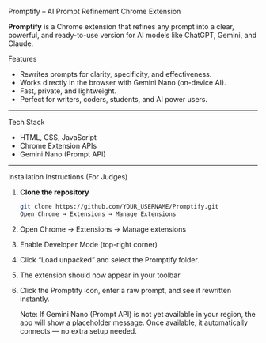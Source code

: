  Promptify – AI Prompt Refinement Chrome Extension

**Promptify** is a Chrome extension that refines any prompt into a clear, powerful, and ready-to-use version for AI models like ChatGPT, Gemini, and Claude.

 Features
-  Rewrites prompts for clarity, specificity, and effectiveness.
-  Works directly in the browser with Gemini Nano (on-device AI).
-  Fast, private, and lightweight.
-  Perfect for writers, coders, students, and AI power users.

---

 Tech Stack
- HTML, CSS, JavaScript  
- Chrome Extension APIs  
- Gemini Nano (Prompt API)

---

 Installation Instructions (For Judges)

1. **Clone the repository**
   ```bash
   git clone https://github.com/YOUR_USERNAME/Promptify.git
   Open Chrome → Extensions → Manage Extensions
2. Open Chrome -> Extensions -> Manage extensions
3. Enable Developer Mode (top-right corner)
4. Click “Load unpacked” and select the Promptify folder.
5. The extension should now appear in your toolbar
6. Click the Promptify icon, enter a raw prompt, and see it rewritten instantly.

   Note: If Gemini Nano (Prompt API) is not yet available in your region, the app will show a placeholder message.
Once available, it automatically connects — no extra setup needed.
